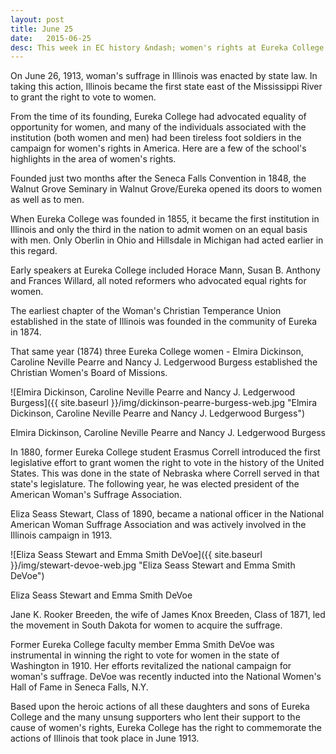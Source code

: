 ```yaml
---
layout: post
title: June 25
date:   2015-06-25
desc: This week in EC history &ndash; women's rights at Eureka College
---
```


On June 26, 1913, woman's suffrage in Illinois was enacted by state law. In taking this action, Illinois became the first state east of the Mississippi River to grant the right to vote to women.

From the time of its founding, Eureka College had advocated equality of opportunity for women, and many of the individuals associated with the institution (both women and men) had been tireless foot soldiers in the campaign for women's rights in America. Here are a few of the school's highlights in the area of women's rights.

Founded just two months after the Seneca Falls Convention in 1848, the Walnut Grove Seminary in Walnut Grove/Eureka opened its doors to women as well as to men.

When Eureka College was founded in 1855, it became the first institution in Illinois and only the third in the nation to admit women on an equal basis with men. Only Oberlin in Ohio and Hillsdale in Michigan had acted earlier in this regard.

Early speakers at Eureka College included Horace Mann, Susan B. Anthony and Frances Willard, all noted reformers who advocated equal rights for women.

The earliest chapter of the Woman's Christian Temperance Union established in the state of Illinois was founded in the community of Eureka in 1874.

That same year (1874) three Eureka College women - Elmira Dickinson, Caroline Neville Pearre and Nancy J. Ledgerwood Burgess established the Christian Women's Board of Missions.

![Elmira Dickinson, Caroline Neville Pearre and Nancy J. Ledgerwood Burgess]({{ site.baseurl }}/img/dickinson-pearre-burgess-web.jpg "Elmira Dickinson, Caroline Neville Pearre and Nancy J. Ledgerwood Burgess")<p class="caption">Elmira Dickinson, Caroline Neville Pearre and Nancy J. Ledgerwood Burgess</p>

In 1880, former Eureka College student Erasmus Correll introduced the first legislative effort to grant women the right to vote in the history of the United States. This was done in the state of Nebraska where Correll served in that state's legislature. The following year, he was elected president of the American Woman's Suffrage Association.

Eliza Seass Stewart, Class of 1890, became a national officer in the National American Woman Suffrage Association and was actively involved in the Illinois campaign in 1913.

![Eliza Seass Stewart and Emma Smith DeVoe]({{ site.baseurl }}/img/stewart-devoe-web.jpg "Eliza Seass Stewart and Emma Smith DeVoe")<p class="caption">Eliza Seass Stewart and Emma Smith DeVoe</p>

Jane K. Rooker Breeden, the wife of James Knox Breeden, Class of 1871, led the movement in South Dakota for women to acquire the suffrage.

Former Eureka College faculty member Emma Smith DeVoe was instrumental in winning the right to vote for women in the state of Washington in 1910. Her efforts revitalized the national campaign for woman's suffrage. DeVoe was recently inducted into the National Women's Hall of Fame in Seneca Falls, N.Y.

Based upon the heroic actions of all these daughters and sons of Eureka College and the many unsung supporters who lent their support to the cause of women's rights, Eureka College has the right to commemorate the actions of Illinois that took place in June 1913.
